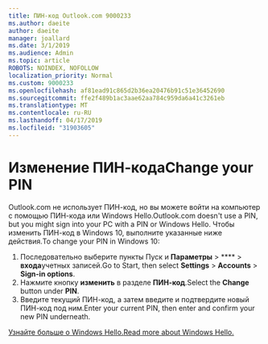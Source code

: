 ```yaml
---
title: ПИН-код Outlook.com 9000233
ms.author: daeite
author: daeite
manager: joallard
ms.date: 3/1/2019
ms.audience: Admin
ms.topic: article
ROBOTS: NOINDEX, NOFOLLOW
localization_priority: Normal
ms.custom: 9000233
ms.openlocfilehash: af81ead91c865d2b36ea20476b91c51e36452690
ms.sourcegitcommit: ffe2f489b1ac3aae62aa784c959da6a41c3261eb
ms.translationtype: MT
ms.contentlocale: ru-RU
ms.lasthandoff: 04/17/2019
ms.locfileid: "31903605"
---
```

# <a name="change-your-pin"></a><span data-ttu-id="ed874-102">Изменение ПИН-кода</span><span class="sxs-lookup"><span data-stu-id="ed874-102">Change your PIN</span></span>

<span data-ttu-id="ed874-103">Outlook.com не использует ПИН-код, но вы можете войти на компьютер с помощью ПИН-кода или Windows Hello.</span><span class="sxs-lookup"><span data-stu-id="ed874-103">Outlook.com doesn't use a PIN, but you might sign into your PC with a PIN or Windows Hello.</span></span> <span data-ttu-id="ed874-104">Чтобы изменить ПИН-код в Windows 10, выполните указанные ниже действия.</span><span class="sxs-lookup"><span data-stu-id="ed874-104">To change your PIN in Windows 10:</span></span>

1. <span data-ttu-id="ed874-105">Последовательно выберите пункты Пуск и **Параметры** > \*\*\*\* > **входа**учетных записей.</span><span class="sxs-lookup"><span data-stu-id="ed874-105">Go to Start, then select **Settings** > **Accounts** > **Sign-in options**.</span></span>
2. <span data-ttu-id="ed874-106">Нажмите кнопку **изменить** в разделе **ПИН-код**.</span><span class="sxs-lookup"><span data-stu-id="ed874-106">Select the **Change** button under **PIN**.</span></span>
3. <span data-ttu-id="ed874-107">Введите текущий ПИН-код, а затем введите и подтвердите новый ПИН-код под ним.</span><span class="sxs-lookup"><span data-stu-id="ed874-107">Enter your current PIN, then enter and confirm your new PIN underneath.</span></span>

[<span data-ttu-id="ed874-108">Узнайте больше о Windows Hello.</span><span class="sxs-lookup"><span data-stu-id="ed874-108">Read more about Windows Hello.</span></span>](https://support.microsoft.com/help/17215/)